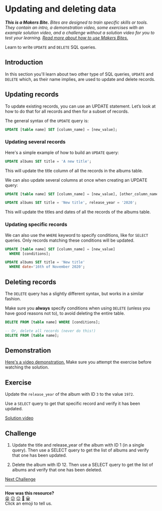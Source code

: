 # Updating and deleting data

_**This is a Makers Bite.** Bites are designed to train specific skills or
tools. They contain an intro, a demonstration video, some exercises with an
example solution video, and a challenge without a solution video for you to test
your learning. [Read more about how to use Makers
Bites.](https://github.com/makersacademy/course/blob/main/labels/bites.md)_

Learn to write `UPDATE` and `DELETE` SQL queries.

## Introduction

In this section you'll learn about two other type of SQL queries, `UPDATE` and `DELETE` which, as their name implies, are used to update and delete records.

## Updating records

To update existing records, you can use an UPDATE statement. Let’s look at how to do that for all records and then for a subset of records.

The general syntax of the `UPDATE` query is:

```sql
UPDATE [table name] SET [column_name] = [new_value];
```

### Updating several records

Here's a simple example of how to build an `UPDATE` query:

```sql
UPDATE albums SET title = 'A new title';
```
This will update the title column of all the records in the albums table.

We can also update several columns at once when creating an UPDATE query: 

```sql
UPDATE [table name] SET [column_name] = [new_value], [other_column_name] = [other_new_value];
```
```sql
UPDATE albums SET title = 'New title', release_year = '2020';
```
This will update the titles and dates of all the records of the albums table. 

### Updating specific records

We can also use the `WHERE` keyword to specify conditions, like for `SELECT` queries. Only records matching these conditions will be updated.

```sql
UPDATE [table name] SET [column_name] = [new_value]
  WHERE [conditions];
```

```sql
UPDATE albums SET title = 'New title'
  WHERE date='16th of November 2020';
```

## Deleting records

The `DELETE` query has a slightly different syntax, but works in a similar fashion.

Make sure you **always** specify conditions when using `DELETE` (unless you have good reasons not to), to avoid deleting the entire table.

```sql
DELETE FROM [table name] WHERE [conditions];

-- Or, delete all records (never do this!)
DELETE FROM [table name];
```

## Demonstration

[Here's a video demonstration.](https://www.youtube.com/watch?v=9wT1FVQbPZw&t=1710s) Make sure you attempt the exercise before watching the solution.

## Exercise

Update the `release_year` of the album with ID `3` to the value `1972`.

Use a `SELECT` query to get that specific record and verify it has been updated.

[Solution video](https://www.youtube.com/watch?v=9wT1FVQbPZw&t=2115s)

## Challenge

1. Update the title and release_year of the album with ID 1 (in a single query). Then use a SELECT query to get the list of albums and verify that one has been updated.

2. Delete the album with ID 12. Then use a SELECT query to get the list of albums and verify that one has been deleted.


[Next Challenge](05_creating_new_data.md)

<!-- BEGIN GENERATED SECTION DO NOT EDIT -->

---

**How was this resource?**  
[😫](https://airtable.com/shrUJ3t7KLMqVRFKR?prefill_Repository=makersacademy%2Fdatabases&prefill_File=sql_bites%2F04_updating_and_deleting_date.md&prefill_Sentiment=😫) [😕](https://airtable.com/shrUJ3t7KLMqVRFKR?prefill_Repository=makersacademy%2Fdatabases&prefill_File=sql_bites%2F04_updating_and_deleting_date.md&prefill_Sentiment=😕) [😐](https://airtable.com/shrUJ3t7KLMqVRFKR?prefill_Repository=makersacademy%2Fdatabases&prefill_File=sql_bites%2F04_updating_and_deleting_date.md&prefill_Sentiment=😐) [🙂](https://airtable.com/shrUJ3t7KLMqVRFKR?prefill_Repository=makersacademy%2Fdatabases&prefill_File=sql_bites%2F04_updating_and_deleting_date.md&prefill_Sentiment=🙂) [😀](https://airtable.com/shrUJ3t7KLMqVRFKR?prefill_Repository=makersacademy%2Fdatabases&prefill_File=sql_bites%2F04_updating_and_deleting_date.md&prefill_Sentiment=😀)  
Click an emoji to tell us.

<!-- END GENERATED SECTION DO NOT EDIT -->
